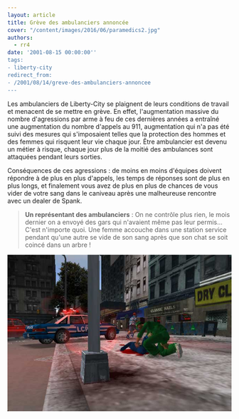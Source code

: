 ```yaml
---
layout: article
title: Grève des ambulanciers annoncée
cover: "/content/images/2016/06/paramedics2.jpg"
authors:
  - rr4
date: '2001-08-15 00:00:00''
tags:
- liberty-city
redirect_from:
- /2001/08/14/greve-des-ambulanciers-annoncee
---
```


Les ambulanciers de Liberty-City se plaignent de leurs conditions de travail et menacent de se mettre en grève. En effet, l'augmentation massive du nombre d'agressions par arme à feu de ces dernières années a entraîné une augmentation du nombre d'appels au 911, augmentation qui n'a pas été suivi des mesures qui s'imposaient telles que la protection des hommes et des femmes qui risquent leur vie chaque jour. Être ambulancier est devenu un métier à risque, chaque jour plus de la moitié des ambulances sont attaquées pendant leurs sorties.

Conséquences de ces agressions : de moins en moins d'équipes doivent répondre à de plus en plus d'appels, les temps de réponses sont de plus en plus longs, et finalement vous avez de plus en plus de chances de vous vider de votre sang dans le caniveau après une malheureuse rencontre avec un dealer de Spank.

> **Un représentant des ambulanciers** : On ne contrôle plus rien, le mois dernier on a envoyé des gars qui n'avaient même pas leur permis… C'est n'importe quoi. Une femme accouche dans une station service pendant qu'une autre se vide de son sang après que son chat se soit coincé dans un arbre !

![](/content/images/2016/06/paramedics1.jpg)